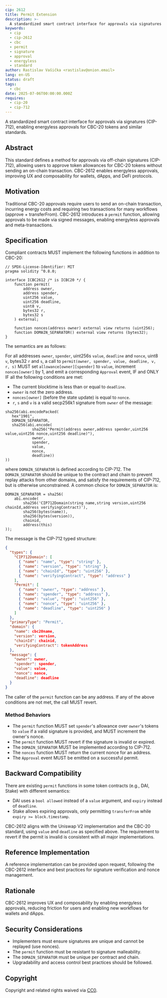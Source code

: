 ```yaml
---
cip: 2612
title: Permit Extension
description: >-
  A standardized smart contract interface for approvals via signatures (CIP-712), enabling energyless approvals for CBC-20 tokens and similar standards.
keywords:
  - cip
  - cip-2612
  - cbc
  - permit
  - signature
  - approval
  - energyless
  - standard
author: Rastislav Vašička <rastislav@onion.email>
lang: en-US
status: draft
tags:
  - cbc
date: 2025-07-06T00:00:00.000Z
requires:
  - cip-20
  - cip-712
---
```


A standardized smart contract interface for approvals via signatures (CIP-712), enabling energyless approvals for CBC-20 tokens and similar standards.

<!--truncate-->

## Abstract

This standard defines a method for approvals via off-chain signatures (CIP-712), allowing users to approve token allowances for CBC-20 tokens without sending an on-chain transaction. CBC-2612 enables energyless approvals, improving UX and composability for wallets, dApps, and DeFi protocols.

## Motivation

Traditional CBC-20 approvals require users to send an on-chain transaction, incurring energy costs and requiring two transactions for many workflows (approve + transferFrom). CBC-2612 introduces a `permit` function, allowing approvals to be made via signed messages, enabling energyless approvals and meta-transactions.

## Specification

Compliant contracts MUST implement the following functions in addition to CBC-20:

```solidity
// SPDX-License-Identifier: MIT
pragma solidity ^0.8.0;

interface ICBC2612 /* is ICBC20 */ {
    function permit(
        address owner,
        address spender,
        uint256 value,
        uint256 deadline,
        uint8 v,
        bytes32 r,
        bytes32 s
    ) external;

    function nonces(address owner) external view returns (uint256);
    function DOMAIN_SEPARATOR() external view returns (bytes32);
}
```

The semantics are as follows:

For all addresses `owner`, `spender`, uint256s `value`, `deadline` and `nonce`, uint8 `v`, bytes32 `r` and `s`, a call to `permit(owner, spender, value, deadline, v, r, s)` MUST set `allowance[owner][spender]` to `value`, increment `nonces[owner]` by 1, and emit a corresponding `Approval` event, IF and ONLY IF all the following conditions are met:

- The current blocktime is less than or equal to `deadline`.
- `owner` is not the zero address.
- `nonces[owner]` (before the state update) is equal to `nonce`.
- `r`, `s` and `v` is a valid secp256k1 signature from `owner` of the message:

```solidity
sha256(abi.encodePacked(
   hex"1901",
   DOMAIN_SEPARATOR,
   sha256(abi.encode(
            sha256("Permit(address owner,address spender,uint256 value,uint256 nonce,uint256 deadline)"),
            owner,
            spender,
            value,
            nonce,
            deadline))
))
```

where `DOMAIN_SEPARATOR` is defined according to CIP-712. The `DOMAIN_SEPARATOR` should be unique to the contract and chain to prevent replay attacks from other domains, and satisfy the requirements of CIP-712, but is otherwise unconstrained. A common choice for `DOMAIN_SEPARATOR` is:

```solidity
DOMAIN_SEPARATOR = sha256(
    abi.encode(
        sha256('CIP712Domain(string name,string version,uint256 chainId,address verifyingContract)'),
        sha256(bytes(name)),
        sha256(bytes(version)),
        chainid,
        address(this)
));
```

The message is the CIP-712 typed structure:

```json
{
  "types": {
    "CIP712Domain": [
      { "name": "name", "type": "string" },
      { "name": "version", "type": "string" },
      { "name": "chainId", "type": "uint256" },
      { "name": "verifyingContract", "type": "address" }
    ],
    "Permit": [
      { "name": "owner", "type": "address" },
      { "name": "spender", "type": "address" },
      { "name": "value", "type": "uint256" },
      { "name": "nonce", "type": "uint256" },
      { "name": "deadline", "type": "uint256" }
    ]
  },
  "primaryType": "Permit",
  "domain": {
    "name": cbc20name,
    "version": version,
    "chainId": chainid,
    "verifyingContract": tokenAddress
  },
  "message": {
    "owner": owner,
    "spender": spender,
    "value": value,
    "nonce": nonce,
    "deadline": deadline
  }
}
```

The caller of the `permit` function can be any address. If any of the above conditions are not met, the call MUST revert.

### Method Behaviors

- The `permit` function MUST set `spender`'s allowance over `owner`'s tokens to `value` if a valid signature is provided, and MUST increment the owner's nonce.
- The `permit` function MUST revert if the signature is invalid or expired.
- The `DOMAIN_SEPARATOR` MUST be implemented according to CIP-712.
- The `nonces` function MUST return the current nonce for an address.
- The `Approval` event MUST be emitted on a successful permit.

## Backward Compatibility

There are existing `permit` functions in some token contracts (e.g., DAI, Stake) with different semantics:

- DAI uses a `bool allowed` instead of a `value` argument, and `expiry` instead of `deadline`.
- Stake allows expiring approvals, only permitting `transferFrom` while `expiry >= block.timestamp`.

CBC-2612 aligns with the Uniswap V2 implementation and the CBC-20 standard, using `value` and `deadline` as specified above. The requirement to revert if the permit is invalid is consistent with all major implementations.

## Reference Implementation

A reference implementation can be provided upon request, following the CBC-2612 interface and best practices for signature verification and nonce management.

## Rationale

CBC-2612 improves UX and composability by enabling energyless approvals, reducing friction for users and enabling new workflows for wallets and dApps.

## Security Considerations

- Implementers must ensure signatures are unique and cannot be replayed (use nonces).
- The `permit` function must be resistant to signature malleability.
- The `DOMAIN_SEPARATOR` must be unique per contract and chain.
- Upgradability and access control best practices should be followed.

## Copyright

Copyright and related rights waived via [CC0](https://creativecommons.org/publicdomain/zero/1.0/).
